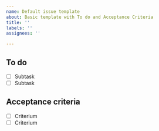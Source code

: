 ```yaml
---
name: Default issue template
about: Basic template with To do and Acceptance Criteria
title: ''
labels: ''
assignees: ''

---
```


## To do

- [ ] Subtask
- [ ] Subtask

## Acceptance criteria

- [ ] Criterium
- [ ] Criterium
